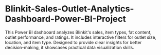 # Blinkit-Sales-Outlet-Analytics-Dashboard-Power-BI-Project
This Power BI dashboard analyzes Blinkit's sales, item types, fat content, outlet performance, and ratings. It includes interactive filters for outlet size, location, and item type. Designed to provide clear insights for better decision-making, it showcases practical data visualization skills.
